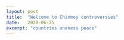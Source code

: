 ```yaml
---
layout: post
title:  "Welcome to Chinmoy controversies"
date:   2020-06-25
excerpt: "countries oneness peace"
---
```

